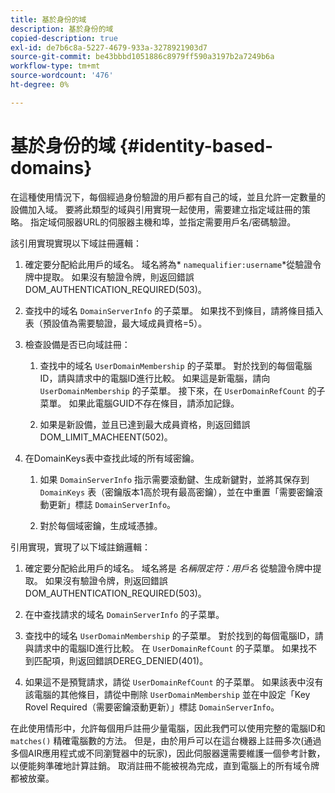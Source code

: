 ```yaml
---
title: 基於身份的域
description: 基於身份的域
copied-description: true
exl-id: de7b6c8a-5227-4679-933a-3278921903d7
source-git-commit: be43bbbd1051886c8979ff590a3197b2a7249b6a
workflow-type: tm+mt
source-wordcount: '476'
ht-degree: 0%

---
```


# 基於身份的域 {#identity-based-domains}

在這種使用情況下，每個經過身份驗證的用戶都有自己的域，並且允許一定數量的設備加入域。 要將此類型的域與引用實現一起使用，需要建立指定域註冊的策略。 指定域伺服器URL的伺服器主機和埠，並指定需要用戶名/密碼驗證。

該引用實現實現以下域註冊邏輯：

1. 確定要分配給此用戶的域名。 域名將為* `namequalifier:username`*從驗證令牌中提取。 如果沒有驗證令牌，則返回錯誤DOM_AUTHENTICATION_REQUIRED(503)。
1. 查找中的域名 `DomainServerInfo` 的子菜單。 如果找不到條目，請將條目插入表（預設值為需要驗證，最大域成員資格=5）。
1. 檢查設備是否已向域註冊：

   1. 查找中的域名 `UserDomainMembership` 的子菜單。 對於找到的每個電腦ID，請與請求中的電腦ID進行比較。 如果這是新電腦，請向 `UserDomainMembership` 的子菜單。 接下來，在 `UserDomainRefCount` 的子菜單。 如果此電腦GUID不存在條目，請添加記錄。

   1. 如果是新設備，並且已達到最大成員資格，則返回錯誤DOM_LIMIT_MACHEENT(502)。

1. 在DomainKeys表中查找此域的所有域密鑰。

   1. 如果 `DomainServerInfo` 指示需要滾動鍵、生成新鍵對，並將其保存到 `DomainKeys` 表（密鑰版本1高於現有最高密鑰），並在中重置「需要密鑰滾動更新」標誌 `DomainServerInfo`。

   1. 對於每個域密鑰，生成域憑據。

引用實現，實現了以下域註銷邏輯：

1. 確定要分配給此用戶的域名。 域名將是 *名稱限定符：用戶名* 從驗證令牌中提取。 如果沒有驗證令牌，則返回錯誤DOM_AUTHENTICATION_REQUIRED(503)。
1. 在中查找請求的域名 `DomainServerInfo` 的子菜單。
1. 查找中的域名 `UserDomainMembership` 的子菜單。 對於找到的每個電腦ID，請與請求中的電腦ID進行比較。 在 `UserDomainRefCount` 的子菜單。 如果找不到匹配項，則返回錯誤DEREG_DENIED(401)。

1. 如果這不是預覽請求，請從 `UserDomainRefCount` 的子菜單。 如果該表中沒有該電腦的其他條目，請從中刪除 `UserDomainMembership` 並在中設定「Key Rovel Required（需要密鑰滾動更新）」標誌 `DomainServerInfo`。

在此使用情形中，允許每個用戶註冊少量電腦，因此我們可以使用完整的電腦ID和 `matches()` 精確電腦數的方法。 但是，由於用戶可以在這台機器上註冊多次(通過多個AIR應用程式或不同瀏覽器中的玩家)，因此伺服器還需要維護一個參考計數，以便能夠準確地計算註銷。 取消註冊不能被視為完成，直到電腦上的所有域令牌都被放棄。
